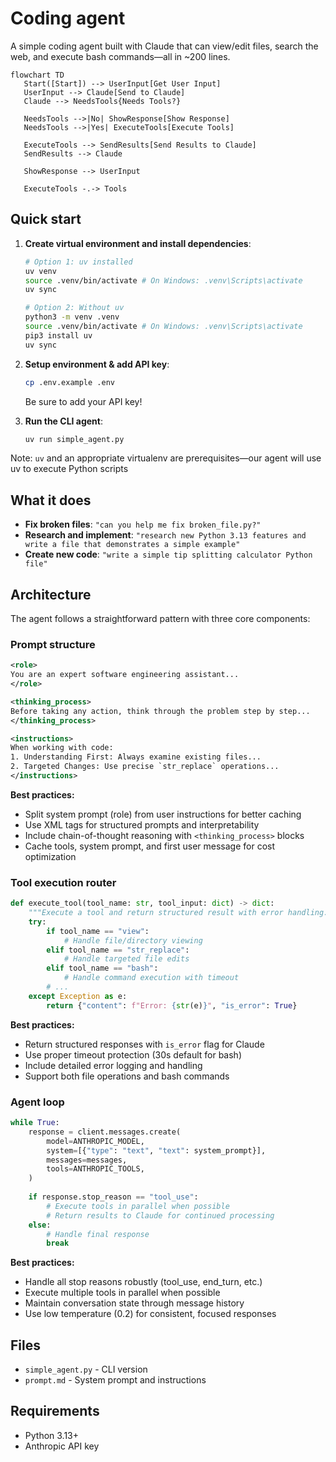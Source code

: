 # Coding agent

A simple coding agent built with Claude that can view/edit files, search the web, and execute bash commands—all in ~200 lines.


```mermaid
flowchart TD
   Start([Start]) --> UserInput[Get User Input]
   UserInput --> Claude[Send to Claude]
   Claude --> NeedsTools{Needs Tools?}

   NeedsTools -->|No| ShowResponse[Show Response]
   NeedsTools -->|Yes| ExecuteTools[Execute Tools]

   ExecuteTools --> SendResults[Send Results to Claude]
   SendResults --> Claude

   ShowResponse --> UserInput

   ExecuteTools -.-> Tools
```

## Quick start

1. **Create virtual environment and install dependencies**:

   ```bash
   # Option 1: uv installed
   uv venv
   source .venv/bin/activate # On Windows: .venv\Scripts\activate
   uv sync

   # Option 2: Without uv
   python3 -m venv .venv
   source .venv/bin/activate # On Windows: .venv\Scripts\activate
   pip3 install uv
   uv sync
   ```

2. **Setup environment & add API key**:

   ```bash
   cp .env.example .env
   ```

   Be sure to add your API key!

3. **Run the CLI agent**:

   ```bash
   uv run simple_agent.py
   ```


Note: `uv` and an appropriate virtualenv are prerequisites—our agent will use uv to execute Python scripts

## What it does

- **Fix broken files**: `"can you help me fix broken_file.py?"`
- **Research and implement**: `"research new Python 3.13 features and write a file that demonstrates a simple example"`
- **Create new code**: `"write a simple tip splitting calculator Python file"`

## Architecture

The agent follows a straightforward pattern with three core components:

### Prompt structure

```xml
<role>
You are an expert software engineering assistant...
</role>

<thinking_process>
Before taking any action, think through the problem step by step...
</thinking_process>

<instructions>
When working with code:
1. Understanding First: Always examine existing files...
2. Targeted Changes: Use precise `str_replace` operations...
</instructions>
```

**Best practices:**

- Split system prompt (role) from user instructions for better caching
- Use XML tags for structured prompts and interpretability  
- Include chain-of-thought reasoning with `<thinking_process>` blocks
- Cache tools, system prompt, and first user message for cost optimization

### Tool execution router

```python
def execute_tool(tool_name: str, tool_input: dict) -> dict:
    """Execute a tool and return structured result with error handling."""
    try:
        if tool_name == "view":
            # Handle file/directory viewing
        elif tool_name == "str_replace":
            # Handle targeted file edits
        elif tool_name == "bash":
            # Handle command execution with timeout
        # ...
    except Exception as e:
        return {"content": f"Error: {str(e)}", "is_error": True}
```

**Best practices:**

- Return structured responses with `is_error` flag for Claude
- Use proper timeout protection (30s default for bash)
- Include detailed error logging and handling
- Support both file operations and bash commands

### Agent loop

```python
while True:
    response = client.messages.create(
        model=ANTHROPIC_MODEL,
        system=[{"type": "text", "text": system_prompt}],
        messages=messages,
        tools=ANTHROPIC_TOOLS,
    )
    
    if response.stop_reason == "tool_use":
        # Execute tools in parallel when possible
        # Return results to Claude for continued processing
    else:
        # Handle final response
        break
```

**Best practices:**

- Handle all stop reasons robustly (tool_use, end_turn, etc.)
- Execute multiple tools in parallel when possible
- Maintain conversation state through message history
- Use low temperature (0.2) for consistent, focused responses

## Files

- `simple_agent.py` - CLI version
- `prompt.md` - System prompt and instructions

## Requirements

- Python 3.13+
- Anthropic API key

